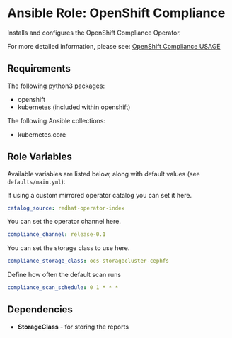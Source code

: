 Ansible Role: OpenShift Compliance
==================================

Installs and configures the OpenShift Compliance Operator.

For more detailed information, please see: [OpenShift Compliance USAGE](./USAGE.md) 

## Requirements

The following python3 packages:
- openshift
- kubernetes (included within openshift)

The following Ansible collections:
- kubernetes.core

## Role Variables

Available variables are listed below, along with default values (see `defaults/main.yml`):

If using a custom mirrored operator catalog you can set it here.
```yaml
catalog_source: redhat-operator-index
```

You can set the operator channel here.
```yaml
compliance_channel: release-0.1
```

You can set the storage class to use here.
```yaml
compliance_storage_class: ocs-storagecluster-cephfs
```

Define how often the default scan runs    
```yaml
compliance_scan_schedule: 0 1 * * *
```

## Dependencies

- **StorageClass** - for storing the reports